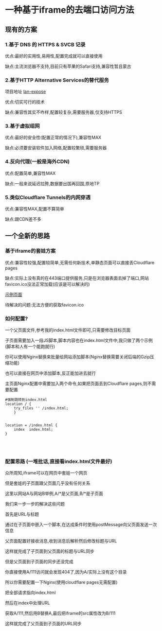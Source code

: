 # 一种基于iframe的去端口访问方法

## 现有的方案

### 1.基于 DNS 的 HTTPS & SVCB 记录

优点:最好的实用性,易用性,配置完成就可以直接使用

缺点:主流浏览器不支持,目前只有苹果的Safari支持,兼容性暂且蒙古

### 2.基于HTTP Alternative Services的替代服务

项目地址 [lan-expose](https://github.com/shiyunjin/lan-expose)

优点:切实可行的技术

缺点:兼容性其实不咋样,配置较复杂,需要服务器,仅支持HTTPS

### 3.基于虚拟组网

优点:最好的安全性(配置正常的情况下),兼容性MAX

缺点:必须要安装软件加入网络,配置较繁琐,需要服务器

### 4.反向代理(一般是海外CDN)

优点:配置简单,兼容性MAX

缺点:一般来说延迟拉胯,数据要出国再回国,原地TP

### 5.类似Cloudflare Tunnels的内网穿透

优点:兼容性MAX,配置不算简单

缺点:跟CDN差不多

## 一个全新的思路

### 基于iframe的套娃方案

优点:兼容性较强,配置较简单,无需任何新技术,单静态页面可以直接丢Cloudflare pages

缺点:实际上没有真的在443端口提供服务,只是在浏览器表面去掉了端口,网站favicon.ico没法正常加载(应该是可以解决的)

 [示例页面](https://iframe-742.pages.dev/)

待解决的问题:无法方便的获取favicon.ico

### 如何配置?

一个父页面文件,参考我的index.html文件即可,只需要修改目标页面

子页面需要加入一段JS脚本,脚本内容也在index.html文件中,我只做了两个示例(脚本和人有一个能跑就行)

你可以使用Nginx替换来批量给网站添加脚本(Nginx替换需要关闭后端的Gzip压缩功能)

也可以直接在网页中添加脚本,反正能加进去就行

主页面Nginx配置中需要加入两个命令,如果把页面丢到Cloudflare pages,则不需要配置

```
#强制跳转到index.html
location / {
    try_files '' /index.html;
    }


location = /index.html {
    index  index.html;
}
```

<br/>

<br/>

### 配置思路  (一堆批话,直接看index.html文件最好)

众所周知,iframe可以在网页中套娃一个网页

但是套娃的子页面跟父页面几乎没有任何关系

这里以网站A与网站B举例,A/\*是父页面,B/\*是子页面

我们来一步一步的解决这些问题 

首先是URL与标题

通过在子页面中嵌入一个脚本,在达成条件时使用postMessage向父页面发送一次信息

父页面配置好接收消息,收到消息后解析然后修改标题与URL

这样就完成了子页面到父页面的标题与URL同步

但是父页面到子页面的同步还没完成

你直接使用A/111访问就会发现404了,因为A/实际上没有这个目录

所以你需要配置一下Nginx(使用cloudflare pages无需配置)

把全部请求指向index.html

然后在index中处理URL

获取A/111,然后用B替换A,最后把iframe的src属性改为B/111

这样就完成了父页面到子页面的URL同步
